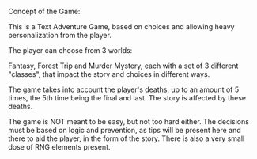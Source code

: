 Concept of the Game:

This is a Text Adventure Game, based on choices and allowing
heavy personalization from the player.

The player can choose from 3 worlds: 

Fantasy, Forest Trip and Murder Mystery, each with a set of 3
different "classes", that impact the story and choices in
different ways.

The game takes into account the player's deaths, up to an amount
of 5 times, the 5th time being the final and last. The story
is affected by these deaths.

The game is NOT meant to be easy, but not too hard either.
The decisions must be based on logic and prevention, as tips
will be present here and there to aid the player, in the form
of the story. There is also a very small dose of RNG elements
present.